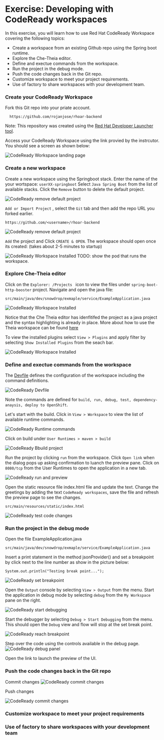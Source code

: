 # Exercise: Developing with CodeReady workspaces

In this exercise, you will learn how to use Red Hat CodeReady Workspace covering the following topics:

- Create a workspace from an existing Github repo using the Spring boot runtime.
- Explore the Che-Theia editor.
- Define and exectue commands from the workspace.
- Run the project in the debug mode.
- Push the code changes back in the Git repo.
- Customize workspace to meet your project requirements.
- Use of factory to share workspaces with your development team.
  
### Create your CodeReady Workspace

Fork this Git repo into your priate account.
```
  https://github.com/rojanjose/rhoar-backend
```

Note: This repository was created using the [Red Hat Developer Launcher tool](./exercise-codeready-launcher.md). 

Access your CodeReady Workspace using the link provied by the instrcutor. You should see a screen as shown below:

![CodeReady Workspace landing page](../../images/ex-crw-landing-page.png)

### Create a new workspace

Create a new workspace using the Springboot stack.
Enter the name of the your wortspace: `userXX-springboot`
Select `Java Spring Boot` from the list of available stacks. Click the `Remove` button to delete the default project.

![CodeReady remove default project](../../images/ex-crw-remove-default-project.png)


`Add or Import Project` , select the `Git` tab and then add the repo URL you forked earlier.
```
https://github.com/<username>/rhoar-backend
```
![CodeReady remove default project](../../images/ex-crw-add-gitrepo.png)

`Add` the project and Click `CREATE & OPEN`. The workspace should open once its created: (takes about 2-5 minutes to startup)

![CodeReady Workspace Installed](../../images/ex-crw-workspace-ready.png)
TODO: show the pod that runs the workspace.
### Explore Che-Theia editor

Click on the `Explorer: /Projects ` icon to view the files under `spring-boot-http-booster` project. Navigate and open the java file:

```
src/main/java/dev/snowdrop/exmaple/service/ExampleApplication.java
```
![CodeReady Workspace Installed](../../images/ex-crw-open-project.png)

Notice that the Che Theia editor has idenfitifed the project as a  java project and the syntax highlighting is already in place. More about how to use the Theia workspace can be found [here](https://eclipsesource.com/blogs/2019/10/04/how-to-use-eclipse-theia-as-an-ide/)


To view the installed plugins select `View > Plugins` and apply filter by selecting `Show Installed Plugins` from the seach bar.

![CodeReady Workspace Installed](../../images/ex-crw-installed-plugins.png)
 

### Define and exectue commands from the workspace

The [Devfile](https://www.eclipse.org/che/docs/che-7/configuring-a-workspace-using-a-devfile/) defines the configuration of the workspace including the command definitions. 

![CodeReady Devfile](../../images/ex-crw-devfile.png)
 
Note the commands are defined for `build, run, debug, test, dependency-anaysis, deploy to OpenShift`.

Let's start with the build. Click in `View > Workspace` to view the list of available runtime commands.

![CodeReady Runtime commands](../../images/ex-crw-workspace-commands.png)

Click on build under `User Runtimes > maven > build`

![CodeReady Bbuild project](../../images/ex-crw-project-build.png)

Run the project by clicking `run` from the workspace. Click `Open link` when the dialog pops up asking confirmation to luanch the preview pane. Click on `8080/tcp` from the User Runtimes to open the application in a new tab.

![CodeReady run and preview](../../images/ex-crw-run-preview.png)

Open the static resource file index.html file and update the text. Change the greetings by adding the text `CodeReady workspaces`, save the file and refresh the preview page to see the changes.

```
src/main/resources/static/index.html
```

![CodeReady test code changes](../../images/ex-crw-code-change.png)

### Run the project in the debug mode

Open the file ExampleApplication.java
```
src/main/java/dev/snowdrop/exmaple/service/ExampleApplication.java
```
Insert a print statement in the method jsonProvider() and set a breakpoint by click next to the line number as show in the picture below:
```
System.out.println("Testing break point...");
```
![CodeReady set breakpoint](../../images/ex-crw-set-breakpoint.png)

Open the `Output` console by selecting `View > Output` from the menu.
Start the application in debug mode by selecting `debug` from the `My Workspace` pane on the right.

![CodeReady start debugging](../../images/ex-crw-start-debug.png)

Start the debugger by selecting `Debug > Start Debugging` from the menu. This should open the `Debug` view and flow will stop at the set break point.

![CodeReady reach breakpoint](../../images/ex-crw-reach-breakpoint.png)

Step over the code using the controls available in the debug page. 
![CodeReady debug panel](../../images/ex-crw-debug-panel.png)

Open the link to launch the preview of the UI.

### Push the code changes back in the Git repo

Commit changes
![CodeReady commit changes](../../images/ex-crw-git-commit.png)

Push changes

![CodeReady commit changes](../../images/ex-crw-git-push.png)

### Customize workspace to meet your project requirements



### Use of factory to share workspaces with your development team


